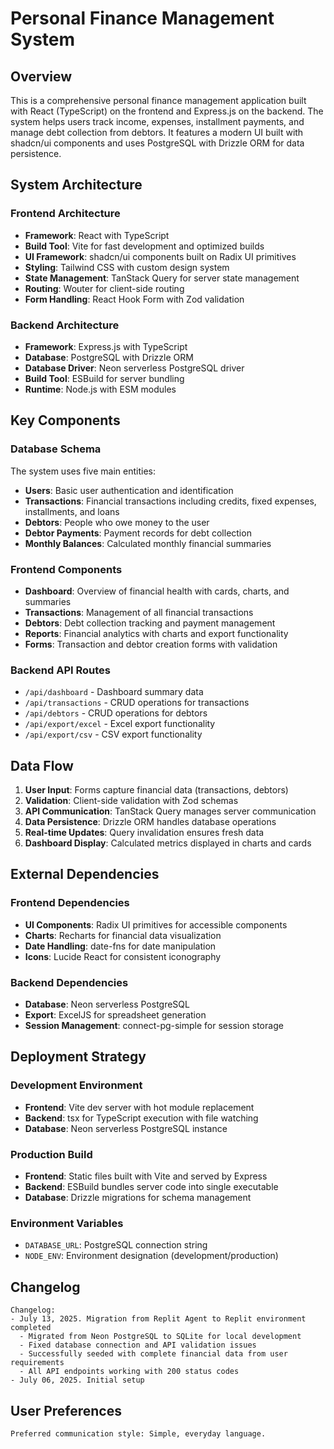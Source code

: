 # Personal Finance Management System

## Overview

This is a comprehensive personal finance management application built with React (TypeScript) on the frontend and Express.js on the backend. The system helps users track income, expenses, installment payments, and manage debt collection from debtors. It features a modern UI built with shadcn/ui components and uses PostgreSQL with Drizzle ORM for data persistence.

## System Architecture

### Frontend Architecture
- **Framework**: React with TypeScript
- **Build Tool**: Vite for fast development and optimized builds
- **UI Framework**: shadcn/ui components built on Radix UI primitives
- **Styling**: Tailwind CSS with custom design system
- **State Management**: TanStack Query for server state management
- **Routing**: Wouter for client-side routing
- **Form Handling**: React Hook Form with Zod validation

### Backend Architecture
- **Framework**: Express.js with TypeScript
- **Database**: PostgreSQL with Drizzle ORM
- **Database Driver**: Neon serverless PostgreSQL driver
- **Build Tool**: ESBuild for server bundling
- **Runtime**: Node.js with ESM modules

## Key Components

### Database Schema
The system uses five main entities:
- **Users**: Basic user authentication and identification
- **Transactions**: Financial transactions including credits, fixed expenses, installments, and loans
- **Debtors**: People who owe money to the user
- **Debtor Payments**: Payment records for debt collection
- **Monthly Balances**: Calculated monthly financial summaries

### Frontend Components
- **Dashboard**: Overview of financial health with cards, charts, and summaries
- **Transactions**: Management of all financial transactions
- **Debtors**: Debt collection tracking and payment management
- **Reports**: Financial analytics with charts and export functionality
- **Forms**: Transaction and debtor creation forms with validation

### Backend API Routes
- `/api/dashboard` - Dashboard summary data
- `/api/transactions` - CRUD operations for transactions
- `/api/debtors` - CRUD operations for debtors
- `/api/export/excel` - Excel export functionality
- `/api/export/csv` - CSV export functionality

## Data Flow

1. **User Input**: Forms capture financial data (transactions, debtors)
2. **Validation**: Client-side validation with Zod schemas
3. **API Communication**: TanStack Query manages server communication
4. **Data Persistence**: Drizzle ORM handles database operations
5. **Real-time Updates**: Query invalidation ensures fresh data
6. **Dashboard Display**: Calculated metrics displayed in charts and cards

## External Dependencies

### Frontend Dependencies
- **UI Components**: Radix UI primitives for accessible components
- **Charts**: Recharts for financial data visualization
- **Date Handling**: date-fns for date manipulation
- **Icons**: Lucide React for consistent iconography

### Backend Dependencies
- **Database**: Neon serverless PostgreSQL
- **Export**: ExcelJS for spreadsheet generation
- **Session Management**: connect-pg-simple for session storage

## Deployment Strategy

### Development Environment
- **Frontend**: Vite dev server with hot module replacement
- **Backend**: tsx for TypeScript execution with file watching
- **Database**: Neon serverless PostgreSQL instance

### Production Build
- **Frontend**: Static files built with Vite and served by Express
- **Backend**: ESBuild bundles server code into single executable
- **Database**: Drizzle migrations for schema management

### Environment Variables
- `DATABASE_URL`: PostgreSQL connection string
- `NODE_ENV`: Environment designation (development/production)

## Changelog

```
Changelog:
- July 13, 2025. Migration from Replit Agent to Replit environment completed
  - Migrated from Neon PostgreSQL to SQLite for local development
  - Fixed database connection and API validation issues
  - Successfully seeded with complete financial data from user requirements
  - All API endpoints working with 200 status codes
- July 06, 2025. Initial setup
```

## User Preferences

```
Preferred communication style: Simple, everyday language.
```